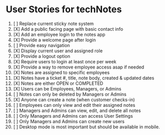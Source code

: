 # User Stories for techNotes

1. [ ] Replace current sticky note system
2. [X] Add a public facing page with basic contact info
3. [X] Add an employee login to the notes app
4. [X] Provide a welcome page after login
5. [ ] Provide easy navigation
6. [X] Display current user and assigned role
7. [X] Provide a logout option
8. [X] Require users to login at least once per week
9. [X] Provide a way to remove employee access asap if needed
1. [X] Notes are assigned to specific employees
1. [X] Notes have a ticket #, title, note body, created & updated dates
1. [X] Notes are either OPEN or COMPLETED
1. [X] Users can be Employees, Managers, or Admins
1. [ ] Notes can only be deleted by Managers or Admins
1. [X] Anyone can create a note (when customer checks-in)
1. [ ] Employees can only view and edit their assigned notes
1. [ ] Managers and Admins can view, edit, and delete all notes
1. [ ] Only Managers and Admins can access User Settings
1. [ ] Only Managers and Admins can create new users
2. [ ] Desktop mode is most important but should be available in mobile.
